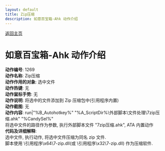 ```yaml
---
layout: default
title: Zip压缩
description: 如意百宝箱-Ahk 动作介绍
---
```

<link rel="stylesheet" href="../Actions/css/atom-one-light.min.css">
<script src="../Actions/js/highlight.min.js"></script>
<script>hljs.highlightAll();</script>

[返回主页](../index.md)

# [](#header-2) 如意百宝箱-Ahk 动作介绍

**动作编号**: 1269  
**动作名称**: Zip压缩  
**动作作用的对象**: 选中文件  
**动作热键**: 无  
**动作鼠标手势**: 无  
**动作说明**: 将选中的文件添加到 Zip 压缩包中(引用程序内置)  
**动作截图**:  无   
**动作内容**: run|"%B_Autohotkey%" "%A_ScriptDir%\外部脚本\文件处理\7zip压缩.ahk" "%CandySel%"  
将选中文件的路径作为参数, 执行外部脚本文件 "7zip压缩.ahk", ATA 内置动作  
**代码及详细解释**:    
选中文件, 执行动作, 将选中文件压缩为同名 zip 文件.  
脚本使用 \引用程序\x64\7-zip.dll(或 \引用程序\x32\7-zip.dll) 作为压缩软件.  